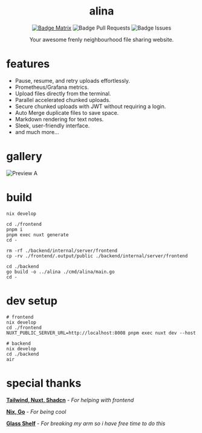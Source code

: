 <div align = center>

# alina

[![Badge Matrix]](https://matrix.to/#/#chat:sinanmohd.com)
![Badge Pull Requests]
![Badge Issues]

Your awesome frenly neighbourhood file sharing website. 

</div>

# features

- Pause, resume, and retry uploads effortlessly.
- Prometheus/Grafana metrics.
- Upload files directly from the terminal.
- Parallel accelerated chunked uploads.
- Secure chunked uploads with JWT without requiring a login.
- Auto Merge duplicate files to save space.
- Markdown rendering for text notes.
- Sleek, user-friendly interface.
- and much more...

# gallery

![Preview A]

# build
```
nix develop

cd ./frontend
pnpm i
pnpm exec nuxt generate
cd -

rm -rf ./backend/internal/server/frontend
cp -rv ./frontend/.output/public ./backend/internal/server/frontend

cd ./backend
go build -o ../alina ./cmd/alina/main.go
cd -
```

# dev setup
```
# frontend
nix develop
cd ./frontend
NUXT_PUBLIC_SERVER_URL=http://localhost:8008 pnpm exec nuxt dev --host

# backend
nix develop
cd ./backend
air
```

# special thanks

**[Tailwind, Nuxt, Shadcn]** - *For helping with frontend*

**[Nix, Go]** - *For being cool*

**[Glass Shelf]** - *For breaking my arm so i have free time to do this*


<!----------------------------------{ Thanks }--------------------------------->

[Tailwind, Nuxt, Shadcn]: https://tailwindcss.com/
[Nix, Go]: https://nixos.org/
[Glass Shelf]: https://www.amazon.com/SAYAYO-Floating-Shelves-Tempered-Bathroom/dp/B0CGXB13CR

<!----------------------------------{ Images }--------------------------------->

[Preview A]: https://static.sinanmohd.com/git/alina.png

<!----------------------------------{ Badges }--------------------------------->

[Badge Matrix]: https://img.shields.io/matrix/chat:sinanmohd.com.svg?label=%23chat%3Asinanmohd.com&logo=matrix&server_fqdn=sinanmohd.com
[Badge Issues]: https://img.shields.io/github/issues/sinanmohd/alina
[Badge Pull Requests]: https://img.shields.io/github/issues-pr/sinanmohd/alina
